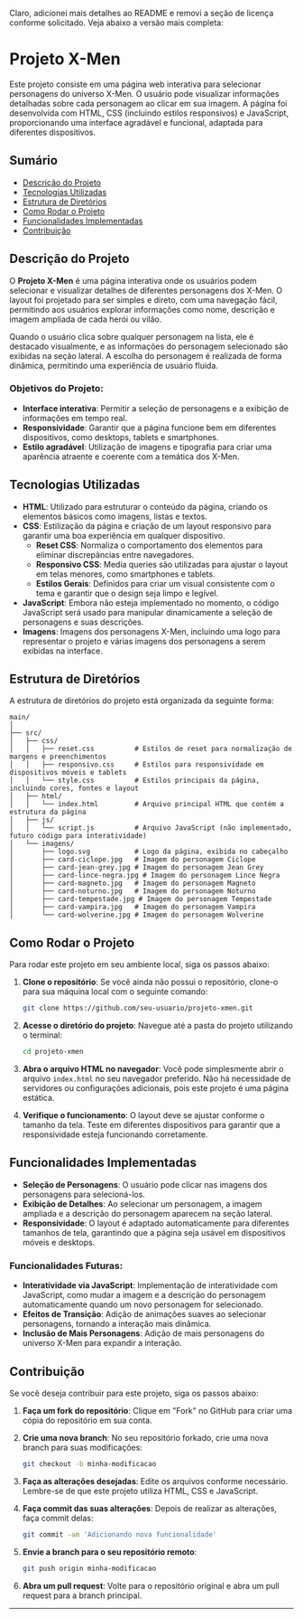 Claro, adicionei mais detalhes ao README e removi a seção de licença conforme solicitado. Veja abaixo a versão mais completa:

# Projeto X-Men

Este projeto consiste em uma página web interativa para selecionar personagens do universo X-Men. O usuário pode visualizar informações detalhadas sobre cada personagem ao clicar em sua imagem. A página foi desenvolvida com HTML, CSS (incluindo estilos responsivos) e JavaScript, proporcionando uma interface agradável e funcional, adaptada para diferentes dispositivos.

## Sumário

- [Descrição do Projeto](#descrição-do-projeto)
- [Tecnologias Utilizadas](#tecnologias-utilizadas)
- [Estrutura de Diretórios](#estrutura-de-diretórios)
- [Como Rodar o Projeto](#como-rodar-o-projeto)
- [Funcionalidades Implementadas](#funcionalidades-implementadas)
- [Contribuição](#contribuição)

## Descrição do Projeto

O **Projeto X-Men** é uma página interativa onde os usuários podem selecionar e visualizar detalhes de diferentes personagens dos X-Men. O layout foi projetado para ser simples e direto, com uma navegação fácil, permitindo aos usuários explorar informações como nome, descrição e imagem ampliada de cada herói ou vilão.

Quando o usuário clica sobre qualquer personagem na lista, ele é destacado visualmente, e as informações do personagem selecionado são exibidas na seção lateral. A escolha do personagem é realizada de forma dinâmica, permitindo uma experiência de usuário fluida.

### Objetivos do Projeto:
- **Interface interativa**: Permitir a seleção de personagens e a exibição de informações em tempo real.
- **Responsividade**: Garantir que a página funcione bem em diferentes dispositivos, como desktops, tablets e smartphones.
- **Estilo agradável**: Utilização de imagens e tipografia para criar uma aparência atraente e coerente com a temática dos X-Men.

## Tecnologias Utilizadas

- **HTML**: Utilizado para estruturar o conteúdo da página, criando os elementos básicos como imagens, listas e textos.
- **CSS**: Estilização da página e criação de um layout responsivo para garantir uma boa experiência em qualquer dispositivo.
  - **Reset CSS**: Normaliza o comportamento dos elementos para eliminar discrepâncias entre navegadores.
  - **Responsivo CSS**: Media queries são utilizadas para ajustar o layout em telas menores, como smartphones e tablets.
  - **Estilos Gerais**: Definidos para criar um visual consistente com o tema e garantir que o design seja limpo e legível.
- **JavaScript**: Embora não esteja implementado no momento, o código JavaScript será usado para manipular dinamicamente a seleção de personagens e suas descrições.
- **Imagens**: Imagens dos personagens X-Men, incluindo uma logo para representar o projeto e várias imagens dos personagens a serem exibidas na interface.

## Estrutura de Diretórios

A estrutura de diretórios do projeto está organizada da seguinte forma:

```plaintext
main/
│
├── src/
│   ├── css/
│   │   ├── reset.css          # Estilos de reset para normalização de margens e preenchimentos
│   │   ├── responsivo.css     # Estilos para responsividade em dispositivos móveis e tablets
│   │   └── style.css          # Estilos principais da página, incluindo cores, fontes e layout
│   ├── html/
│   │   └── index.html         # Arquivo principal HTML que contém a estrutura da página
│   ├── js/
│   │   └── script.js          # Arquivo JavaScript (não implementado, futuro código para interatividade)
│   └── imagens/
│       ├── logo.svg           # Logo da página, exibida no cabeçalho
│       ├── card-ciclope.jpg   # Imagem do personagem Ciclope
│       ├── card-jean-grey.jpg # Imagem do personagem Jean Grey
│       ├── card-lince-negra.jpg # Imagem do personagem Lince Negra
│       ├── card-magneto.jpg   # Imagem do personagem Magneto
│       ├── card-noturno.jpg   # Imagem do personagem Noturno
│       ├── card-tempestade.jpg # Imagem do personagem Tempestade
│       ├── card-vampira.jpg   # Imagem do personagem Vampira
│       └── card-wolverine.jpg # Imagem do personagem Wolverine
```

## Como Rodar o Projeto

Para rodar este projeto em seu ambiente local, siga os passos abaixo:

1. **Clone o repositório**:
   Se você ainda não possui o repositório, clone-o para sua máquina local com o seguinte comando:
   ```bash
   git clone https://github.com/seu-usuario/projeto-xmen.git
   ```

2. **Acesse o diretório do projeto**:
   Navegue até a pasta do projeto utilizando o terminal:
   ```bash
   cd projeto-xmen
   ```

3. **Abra o arquivo HTML no navegador**:
   Você pode simplesmente abrir o arquivo `index.html` no seu navegador preferido. Não há necessidade de servidores ou configurações adicionais, pois este projeto é uma página estática.

4. **Verifique o funcionamento**:
   O layout deve se ajustar conforme o tamanho da tela. Teste em diferentes dispositivos para garantir que a responsividade esteja funcionando corretamente.

## Funcionalidades Implementadas

- **Seleção de Personagens**: O usuário pode clicar nas imagens dos personagens para selecioná-los.
- **Exibição de Detalhes**: Ao selecionar um personagem, a imagem ampliada e a descrição do personagem aparecem na seção lateral.
- **Responsividade**: O layout é adaptado automaticamente para diferentes tamanhos de tela, garantindo que a página seja usável em dispositivos móveis e desktops.

### Funcionalidades Futuras:
- **Interatividade via JavaScript**: Implementação de interatividade com JavaScript, como mudar a imagem e a descrição do personagem automaticamente quando um novo personagem for selecionado.
- **Efeitos de Transição**: Adição de animações suaves ao selecionar personagens, tornando a interação mais dinâmica.
- **Inclusão de Mais Personagens**: Adição de mais personagens do universo X-Men para expandir a interação.

## Contribuição

Se você deseja contribuir para este projeto, siga os passos abaixo:

1. **Faça um fork do repositório**:
   Clique em "Fork" no GitHub para criar uma cópia do repositório em sua conta.

2. **Crie uma nova branch**:
   No seu repositório forkado, crie uma nova branch para suas modificações:
   ```bash
   git checkout -b minha-modificacao
   ```

3. **Faça as alterações desejadas**:
   Edite os arquivos conforme necessário. Lembre-se de que este projeto utiliza HTML, CSS e JavaScript.

4. **Faça commit das suas alterações**:
   Depois de realizar as alterações, faça commit delas:
   ```bash
   git commit -am 'Adicionando nova funcionalidade'
   ```

5. **Envie a branch para o seu repositório remoto**:
   ```bash
   git push origin minha-modificacao
   ```

6. **Abra um pull request**:
   Volte para o repositório original e abra um pull request para a branch principal.

---
